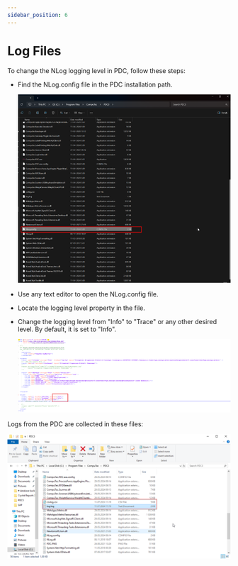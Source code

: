 ```yaml
---
sidebar_position: 6
---
```


# Log Files

To change the NLog logging level in PDC, follow these steps:

- Find the NLog.config file in the PDC installation path.

    ![Log Files](./media/log-files/log-file-02.png)

- Use any text editor to open the NLog.config file.
- Locate the logging level property in the file.
- Change the logging level from "Info" to "Trace" or any other desired level. By default, it is set to "Info".

    ![Log Files](./media/log-files/log-file-01.png)

Logs from the PDC are collected in these files:

![Log Files](./media/log-files/log-file.png)
